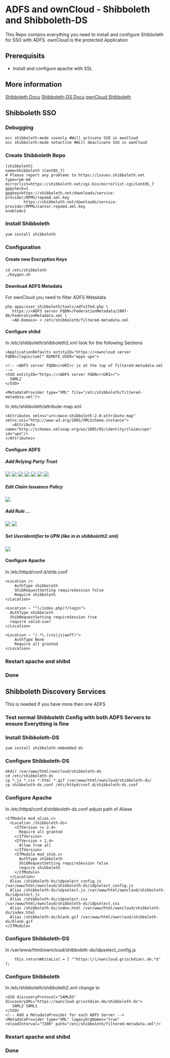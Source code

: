 # ADFS and ownCloud - Shibboleth and Shibboleth-DS
This Repo contains everything you need to install and configure Shibboleth for SSO with ADFS.
ownCloud is the protected Application

## Prerequisits
- Install and configure apache with SSL 

## More information
[Shibboleth Docu](https://wiki.shibboleth.net/confluence/display/SP3/)
[Shibboleth-DS Docu](https://wiki.shibboleth.net/confluence/display/EDS10/)
[ownCloud Shibboleth](https://doc.owncloud.com/server/admin_manual/enterprise/user_management/)

## Shibboleth SSO

### Debugging

```
occ shibboleth:mode ssoonly #Will activate SSO in ownCloud
occ shibboleth:mode notactive #Will deactivate SSO in ownCloud

```

### Create Shibboleth Repo

```
[shibboleth]
name=Shibboleth (CentOS_7)
# Please report any problems to https://issues.shibboleth.net
type=rpm-md
mirrorlist=https://shibboleth.net/cgi-bin/mirrorlist.cgi/CentOS_7
gpgcheck=1
gpgkey=https://shibboleth.net/downloads/service-provider/RPMS/repomd.xml.key
        https://shibboleth.net/downloads/service-provider/RPMS/cantor.repomd.xml.key
enabled=1
```
### Install Shibboleth

```
yum install shibboleth
```

### Configuration
#### Create new Encryption Keys
```
cd /etc/shibboleth
./keygen.sh
```
#### Download ADFS Metadata
For ownCloud you need to filter ADFS Metadata

```
php apps/user_shibboleth/tools/adfs2fed.php \
   https://<ADFS server FQDN>/FederationMetadata/2007-06/FederationMetadata.xml \
   <AD-Domain> > /etc/shibboleth/filtered-metadata.xml
```
#### Configure shibd
In /etc/shibboleth/shibboleth2.xml look for the following Sections
```
<ApplicationDefaults entityID="https://<owncloud server FQDN>/login/saml" REMOTE_USER="eppn upn">

<!-- <ADFS server FQDN>/<URI>/ is at the top of filtered-metadata.xml -->
<SSO entityID="https://<ADFS server FQDN>/<URI>/">
  SAML2
</SSO>

<MetadataProvider type="XML" file="/etc/shibboleth/filtered-metadata.xml"/>
```
In /etc/shibboleth/attribute-map.xml
```
<Attributes xmlns="urn:mace:shibboleth:2.0:attribute-map" xmlns:xsi="http://www.w3.org/2001/XMLSchema-instance">
   <Attribute name="http://schemas.xmlsoap.org/ws/2005/05/identity/claims/upn" id="upn"/>
</Attributes>
```

#### Configure ADFS
##### Add Relying Party Trust
![](https://github.com/grischdian/shibboleth/raw/master/screenshots/1.png)
![](https://github.com/grischdian/shibboleth/raw/master/screenshots/2.png)
![](https://github.com/grischdian/shibboleth/raw/master/screenshots/3.png)
![](https://github.com/grischdian/shibboleth/raw/master/screenshots/4.png)
![](https://github.com/grischdian/shibboleth/raw/master/screenshots/5.png)
![](https://github.com/grischdian/shibboleth/raw/master/screenshots/6.png)
![](https://github.com/grischdian/shibboleth/raw/master/screenshots/7.png)
##### Edit Claim Issuance Policy
![](https://github.com/grischdian/shibboleth/raw/master/screenshots/8.png)
##### Add Rule ...
![](https://github.com/grischdian/shibboleth/raw/master/screenshots/9.png)
![](https://github.com/grischdian/shibboleth/raw/master/screenshots/10.png)
##### Set Useridentifier to UPN (like in <ApplicationDefaults> in shibboleth2.xml)
![](https://github.com/grischdian/shibboleth/raw/master/screenshots/11.png)

#### Configure Apache
In /etc/httpd/conf.d/shib.conf
```
<Location />
    AuthType shibboleth
    ShibRequestSetting requireSession false
    Require shibboleth
</Location>

<Location ~ "^(/index.php)?/login">
  AuthType shibboleth
  ShibRequestSetting requireSession true
  require valid-user
</Location>

<Location ~ "/.*\.(css|js|woff)">
    AuthType None
    Require all granted
</Location>
```
### Restart apache and shibd
### Done

## Shibboleth Discovery Services
This is needed if you have more then one ADFS

### Test normal Shibboleth Config with both ADFS Servers to ensure Everything is fine

### Install Shibboleth-DS

```
yum install shibboleth-embedded-ds
```

### Configure Shibboleth-DS
```
mkdir /var/www/html/owncloud/shibboleth-ds
cd /etc/shibboleth-ds
cp *.js *.css *.html *.gif /var/www/html/owncloud/shibboleth-ds/
cp shibboleth-ds.conf /etc/httpd/conf.d/shibboleth-ds.conf
```
### Configure Apache
In /etc/httpd/conf.d/shibboleth-ds.conf adjust path of Aliase
```
<IfModule mod_alias.c>
  <Location /shibboleth-ds>
    <IfVersion >= 2.4>
      Require all granted
    </IfVersion>
    <IfVersion < 2.4>
      Allow from all
    </IfVersion>
    <IfModule mod_shib.c>
      AuthType shibboleth
      ShibRequestSetting requireSession false
      require shibboleth
    </IfModule>
  </Location>
  Alias /shibboleth-ds/idpselect_config.js /var/www/html/owncloud/shibboleth-ds/idpselect_config.js
  Alias /shibboleth-ds/idpselect.js /var/www/html/owncloud/shibboleth-ds/idpselect.js
  Alias /shibboleth-ds/idpselect.css /var/www/html/owncloud/shibboleth-ds/idpselect.css
  Alias /shibboleth-ds/index.html /var/www/html/owncloud/shibboleth-ds/index.html
  Alias /shibboleth-ds/blank.gif /var/www/html/owncloud/shibboleth-ds/blank.gif
</IfModule>
```
### Configure Shibboleth-DS
In /var/www/html/owncloud/shibboleth-ds/idpselect_config.js
```
    this.returnWhiteList = [ "^https:\/\/owncloud.grischdian\.de.*$" ];
```
### Configure Shibboleth
In /etc/shibboleth/shibboleth2.xml change to
```
<SSO discoveryProtocol="SAMLDS" discoveryURL="https://owncloud.grischdian.de/shibboleth-ds">
   SAML2 SAML1
</SSO>
<!-- Add a MetadataProvider for each ADFS Server -->
<MetadataProvider type="XML" lagacyOrgNames="true" reloadInterval="7200" path="/etc/shibboleth/filtered-metadata.xml"/>
```
### Restart apache and shibd
### Done


